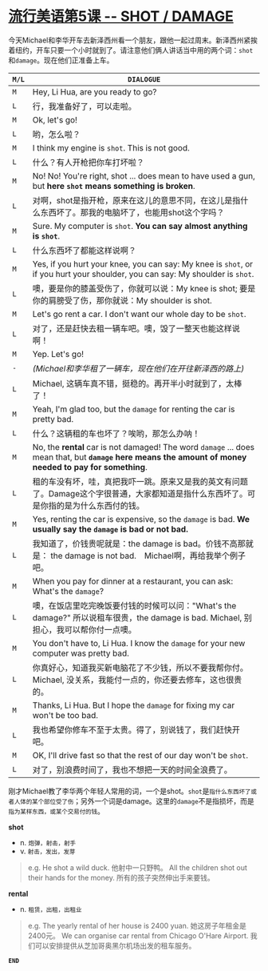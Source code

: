 # [流行美语第5课 -- **SHOT / DAMAGE**](http://www.tingroom.com/lesson/liuxmy/9044.html)

今天Michael和李华开车去新泽西州看一个朋友，跟他一起过周末。新泽西州紧挨着纽约，开车只要一个小时就到了。请注意他们俩人讲话当中用的两个词：`shot`和`damage`。现在他们正准备上车。

`M/L`|`DIALOGUE`
---|---
`M`| Hey, Li Hua, are you ready to go?
`L`| 行，我准备好了，可以走啦。
`M`| Ok, let's go!
`L`| 哟，怎么啦？
`M`| I think my engine is `shot`. This is not good.
`L`| 什么？有人开枪把你车打坏啦？
`M`| No! No! You're right, shot ... does mean to have used a gun, but **here `shot` means something is broken**.
`L`| 对啊，shot是指开枪，原来在这儿的意思不同，在这儿是指什么东西坏了。那我的电脑坏了，也能用shot这个字吗？
`M`| Sure. My computer is `shot`. **You can say almost anything is `shot`**.
`L`| 什么东西坏了都能这样说啊？
`M`| Yes, if you hurt your knee, you can say: My knee is `shot`, or if you hurt your shoulder, you can say: My shoulder is `shot`.
`L`| 噢，要是你的膝盖受伤了，你就可以说：My knee is shot; 要是你的肩膀受了伤，那你就说：My shoulder is shot.
`M`| Let's go rent a car. I don't want our whole day to be `shot`.
`L`| 对了，还是赶快去租一辆车吧。噢，毁了一整天也能这样说啊！
`M`| Yep. Let's go!
`-`| *(Michael和李华租了一辆车，现在他们在开往新泽西的路上)*
`L`| Michael, 这辆车真不错，挺稳的。再开半小时就到了，太棒了！
`M`| Yeah, I'm glad too, but the `damage` for renting the car is pretty bad.
`L`| 什么？这辆租的车也坏了？唉哟，那怎么办呐！
`M`| No, the **rental** car is not damaged! The word `damage` ... does mean that, but **`damage` here means the amount of money needed to pay for something**.
`L`| 租的车没有坏，哇，真把我吓一跳。原来又是我的英文有问题了。Damage这个字很普通，大家都知道是指什么东西坏了。可是你指的是为什么东西付的钱。
`M`| Yes, renting the car is expensive, so the `damage` is bad. **We usually say the `damage` is bad or not bad.**
`L`| 我知道了，价钱贵呢就是：the damage is bad。价钱不高那就是： the damage is not bad.　Michael啊，再给我举个例子吧。
`M`| When you pay for dinner at a restaurant, you can ask: What's the `damage`?
`L`| 噢，在饭店里吃完晚饭要付钱的时候可以问："What's the damage?" 所以说租车很贵，the damage is bad. Michael, 别担心，我可以帮你付一点噢。
`M`| You don't have to, Li Hua. I know the `damage` for your new computer was pretty bad.
`L`| 你真好心，知道我买新电脑花了不少钱，所以不要我帮你付。Michael, 没关系，我能付一点的，你还要去修车，这也很贵的。
`M`| Thanks, Li Hua. But I hope the `damage` for fixing my car won't be too bad.
`L`| 我也希望你修车不至于太贵。得了，别说钱了，我们赶快开吧。
`M`| OK, I'll drive fast so that the rest of our day won't be `shot`.
`L`| 对了，别浪费时间了，我也不想把一天的时间全浪费了。

刚才Michael教了李华两个年轻人常用的词，一个是shot。`shot`是`指什么东西坏了或者人体的某个部位受了伤`；另外一个词是damage。这里的`damage`不是指损坏，而是`指为某样东西，或某个交易付的钱`。

**shot**
* n. `炮弹，射击，射手`
* v. `射击，发出，发芽`
> e.g.
> He shot a wild duck. 他射中一只野鸭。
> All the children shot out their hands for the money. 所有的孩子突然伸出手来要钱。

**rental**
* n. `租赁，出租，出租业`
> e.g.
> The yearly rental of her house is 2400 yuan. 她这房子年租金是2400元。
> We can organise car rental from Chicago O'Hare Airport. 我们可以安排提供从芝加哥奥黑尔机场出发的租车服务。

**`END`**

